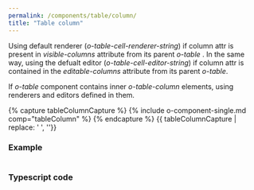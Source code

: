 ```yaml
---
permalink: /components/table/column/
title: "Table column"
---
```


Using default renderer (*o-table-cell-renderer-string*) if column attr is present in *visible-columns* attribute from its parent *o-table* .
In the same way, using the defualt editor (*o-table-cell-editor-string*) if column attr is contained
in  the *editable-columns* attribute from its parent *o-table*.

If *o-table* component contains inner *o-table-column* elements, using renderers and editors
defined in them.

{% capture tableColumnCapture %}
{% include o-component-single.md comp="tableColumn" %}
{% endcapture %}
{{ tableColumnCapture | replace: '    ', ''}}



<h3 class="grey-color">Example</h3>

```html

```

<h3 class="grey-color">Typescript code</h3>


